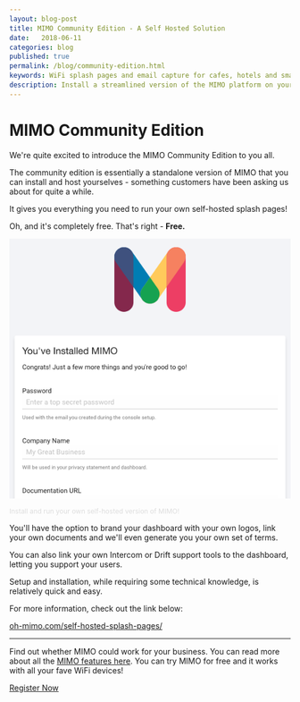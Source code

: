 ```yaml
---
layout: blog-post
title: MIMO Community Edition - A Self Hosted Solution
date:   2018-06-11
categories: blog
published: true
permalink: /blog/community-edition.html
keywords: WiFi splash pages and email capture for cafes, hotels and small businesses. Meraki splash page. Ruckus splash. UniFi splash. Ubiquiti splash. WYSIWYG. Splash design.
description: Install a streamlined version of the MIMO platform on your own servers.
---
```

# MIMO Community Edition

We're quite excited to introduce the MIMO Community Edition to you all.

The community edition is essentially a standalone version of MIMO that you can install and host yourselves - something customers have been asking us about for quite a while.

It gives you everything you need to run your own self-hosted splash pages!

Oh, and it's completely free. That's right - __Free.__

<div class="blog-image flat-card">
  <img src='/images/posts/community-edition.png'>
  <p style="color: #ddd; font-size: 12px;">Install and run your own self-hosted version of MIMO!</p>
</div>

You'll have the option to brand your dashboard with your own logos, link your own documents and we'll even generate you your own set of terms.

You can also link your own Intercom or Drift support tools to the dashboard, letting you support your users.

Setup and installation, while requiring some technical knowledge, is relatively quick and easy.

For more information, check out the link below:

<a href="/self-hosted-splash-pages/">oh-mimo.com/self-hosted-splash-pages/</a>

<hr>

Find out whether MIMO could work for your business. You can read more about all the <a href="/product/">MIMO features here</a>. You can try MIMO for free and it works with all your fave WiFi devices!

<a class="button register-button" href="/join">Register Now</a>
